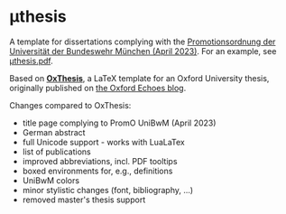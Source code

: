 # µthesis

A template for dissertations complying with the [Promotionsordnung der Universität der Bundeswehr München (April 2023)](https://www.rz.unibw-muenchen.de/studium/pruefungsamt/formulare/formulare/promotionsordnung-2023/a-promotionsordnung-2023-gueltig-ab-1-april-2023.pdf).
For an example, see [µthesis.pdf](µthesis.pdf).

Based on [**OxThesis**](https://github.com/mcmanigle/OxThesis), a LaTeX template for an Oxford University thesis, originally published on [the Oxford Echoes blog](https://www.oxfordechoes.com/oxford-thesis-template/).

Changes compared to OxThesis:
 * title page complying to PromO UniBwM (April 2023)
 * German abstract
 * full Unicode support - works with LuaLaTex
 * list of publications
 * improved abbreviations, incl. PDF tooltips
 * boxed environments for, e.g., definitions
 * UniBwM colors
 * minor stylistic changes (font, bibliography, ...)
 * removed master's thesis support
